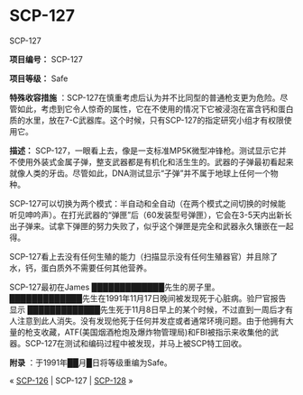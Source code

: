 # SCP-127
                        




SCP-127



**项目编号：** SCP-127

**项目等级：** Safe

**特殊收容措施** ：SCP-127在慎重考虑后认为并不比同型的普通枪支更为危险。尽管如此，考虑到它令人惊奇的属性，它在不使用的情况下它被浸泡在富含钙和蛋白质的水里，放在7-C武器库。这个时候，只有SCP-127的指定研究小组才有权限使用它。

**描述：** SCP-127，一眼看上去，像是一支标准MP5K微型冲锋枪。测试显示它并不使用外装式金属子弹，整支武器都是有机化和活生生的。武器的子弹最初看起来就像人类的牙齿。尽管如此，DNA测试显示“子弹”并不属于地球上任何一个物种。

SCP-127可以切换为两个模式：半自动和全自动（在两个模式之间切换的时候能听见呻吟声）。在打光武器的“弹匣”后（60发装型号弹匣），它会在3-5天内出新长出子弹来。试拿下弹匣的努力失败了，似乎这个弹匣是完全和武器永久镶嵌在一起得。

SCP-127看上去没有任何生殖的能力（扫描显示没有任何生殖器官）并且除了水，钙，蛋白质外不需要任何其他营养。

SCP-127最初在James █████████████先生的房子里。 █████████████先生在1991年11月17日晚间被发现死于心脏病。验尸官报告显示 █████████████先生死于11月8日早上的某个时候，不过直到一周后才有人注意到此人消失。没有发现他死于任何并发症或者通常环境问题。由于他拥有大量的枪支收藏，ATF(美国烟酒枪炮及爆炸物管理局)和FBI被指示来收集他的武器。SCP-127在测试和编码过程中被发现，并马上被SCP特工回收。

**附录** ：于1991年██月█日将等级重编为Safe。



« [SCP-126](/scp-126) | SCP-127 | [SCP-128](/scp-128) »





                    